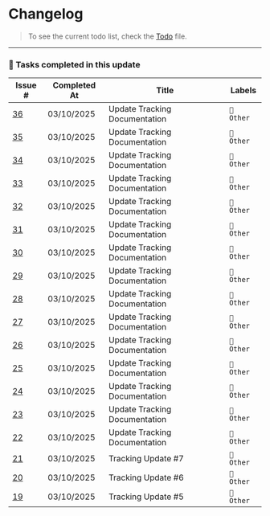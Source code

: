 
# Changelog

> To see the current todo list, check the [Todo](./Todo.md) file.
---

### 🏁 Tasks completed in this update

| Issue # | Completed At | Title | Labels |
|---------|--------------|-------|--------|
| [36](https://github.com/Gallucky/ClarityBox/pull/36) | 03/10/2025 | Update Tracking Documentation | `📌 Other` |
| [35](https://github.com/Gallucky/ClarityBox/pull/35) | 03/10/2025 | Update Tracking Documentation | `📌 Other` |
| [34](https://github.com/Gallucky/ClarityBox/pull/34) | 03/10/2025 | Update Tracking Documentation | `📌 Other` |
| [33](https://github.com/Gallucky/ClarityBox/pull/33) | 03/10/2025 | Update Tracking Documentation | `📌 Other` |
| [32](https://github.com/Gallucky/ClarityBox/pull/32) | 03/10/2025 | Update Tracking Documentation | `📌 Other` |
| [31](https://github.com/Gallucky/ClarityBox/pull/31) | 03/10/2025 | Update Tracking Documentation | `📌 Other` |
| [30](https://github.com/Gallucky/ClarityBox/pull/30) | 03/10/2025 | Update Tracking Documentation | `📌 Other` |
| [29](https://github.com/Gallucky/ClarityBox/pull/29) | 03/10/2025 | Update Tracking Documentation | `📌 Other` |
| [28](https://github.com/Gallucky/ClarityBox/pull/28) | 03/10/2025 | Update Tracking Documentation | `📌 Other` |
| [27](https://github.com/Gallucky/ClarityBox/pull/27) | 03/10/2025 | Update Tracking Documentation | `📌 Other` |
| [26](https://github.com/Gallucky/ClarityBox/pull/26) | 03/10/2025 | Update Tracking Documentation | `📌 Other` |
| [25](https://github.com/Gallucky/ClarityBox/pull/25) | 03/10/2025 | Update Tracking Documentation | `📌 Other` |
| [24](https://github.com/Gallucky/ClarityBox/pull/24) | 03/10/2025 | Update Tracking Documentation | `📌 Other` |
| [23](https://github.com/Gallucky/ClarityBox/pull/23) | 03/10/2025 | Update Tracking Documentation | `📌 Other` |
| [22](https://github.com/Gallucky/ClarityBox/pull/22) | 03/10/2025 | Update Tracking Documentation | `📌 Other` |
| [21](https://github.com/Gallucky/ClarityBox/pull/21) | 03/10/2025 | Tracking Update #7 | `📌 Other` |
| [20](https://github.com/Gallucky/ClarityBox/pull/20) | 03/10/2025 | Tracking Update #6 | `📌 Other` |
| [19](https://github.com/Gallucky/ClarityBox/pull/19) | 03/10/2025 | Tracking Update #5 | `📌 Other` |
